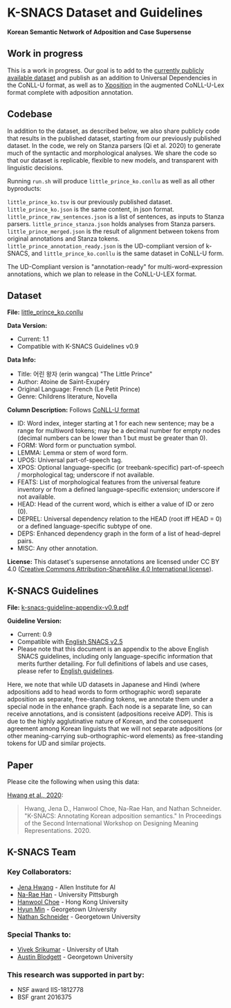 # K-SNACS Dataset and Guidelines
**Korean Semantic Network of Adposition and Case Supersense**

## Work in progress
This is a work in progress. Our goal is to add to the
[currently publicly available dataset](https://github.com/jenahwang/k-snacs)
and publish as an addition to Universal Dependencies in the CoNLL-U format, 
as well as to [Xposition](http://flat.nert.georgetown.edu/) in the augmented CoNLL-U-Lex
format complete with adposition annotation.

## Codebase
In addition to the dataset, as described below, we also share publicly code that results in the published dataset,
starting from our previously published dataset. 
In the code, we rely on Stanza parsers (Qi et al. 2020) to generate much of the syntactic and morphological analyses.
We share the code so that our dataset is replicable, flexible to new models, and transparent with linguistic decisions.

Running `run.sh` will produce `little_prince_ko.conllu` as well as all other byproducts:

`little_prince_ko.tsv` is our previously published dataset.
`little_prince_ko.json` is the same content, in json format.
`little_prince_raw_sentences.json` is a list of sentences, as inputs to Stanza parsers.
`little_prince_stanza.json` holds analyses from Stanza parsers.
`little_prince_merged.json` is the result of alignment between tokens from original annotations and Stanza tokens.
`little_prince_annotation_ready.json` is the UD-compliant version of k-SNACS, and
`little_prince_ko.conllu` is the same dataset in CoNLL-U form.

The UD-Compliant version is "annotation-ready" for multi-word-expression annotations, which we plan to release in
the CoNLL-U-LEX format.



## Dataset
**File:** [little_prince_ko.conllu](./little_prince_ko.conllu)

**Data Version:**  
* Current: 1.1
* Compatible with K-SNACS Guidelines v0.9

**Data Info:** 
* Title: 어린 왕자 (erin wangca) "The Little Prince"
* Author: Atoine de Saint-Exupéry 
* Original Language: French (Le Petit Prince)
* Genre: Childrens literature, Novella

**Column Description:**
Follows [CoNLL-U format](https://universaldependencies.org/format.html)
* ID: Word index, integer starting at 1 for each new sentence; may be a range for multiword tokens; may be a decimal number for empty nodes (decimal numbers can be lower than 1 but must be greater than 0).
* FORM: Word form or punctuation symbol.
* LEMMA: Lemma or stem of word form.
* UPOS: Universal part-of-speech tag.
* XPOS: Optional language-specific (or treebank-specific) part-of-speech / morphological tag; underscore if not available.
* FEATS: List of morphological features from the universal feature inventory or from a defined language-specific extension; underscore if not available.
* HEAD: Head of the current word, which is either a value of ID or zero (0).
* DEPREL: Universal dependency relation to the HEAD (root iff HEAD = 0) or a defined language-specific subtype of one.
* DEPS: Enhanced dependency graph in the form of a list of head-deprel pairs.
* MISC: Any other annotation.

**License:**
This dataset's supersense annotations are licensed under CC BY 4.0 ([Creative Commons Attribution-ShareAlike 4.0 International license](https://creativecommons.org/licenses/by/4.0/legalcode)).

## K-SNACS Guidelines

**File:** [k-snacs-guideline-appendix-v0.9.pdf](k-snacs-guideline-appendix-v0.9.pdf)

**Guideline Version:**
* Current: 0.9
* Compatible with [English SNACS v2.5](https://arxiv.org/abs/1704.02134)
* Please note that this document is an appendix to the above English SNACS guidelines, including only language-specific information that merits further detailing. For full definitions of labels and use cases, please refer to [English guidelines](https://arxiv.org/abs/1704.02134).

Here, we note that while UD datasets in Japanese and Hindi (where adpositions add to head words to form orthographic word)
separate adposition as separate, free-standing tokens, we annotate them under a special node in the enhance graph.
Each node is a separate line, so can receive annotations, and is consistent (adpositions receive ADP). This is due to
the highly agglutinative nature of Korean, and the consequent agreement among Korean linguists that we will not separate
adpositions (or other meaning-carrying sub-orthographic-word elements) as free-standing tokens for UD and similar projects.

## Paper
Please cite the following when using this data:

[Hwang et al., 2020](https://www.aclweb.org/anthology/2020.dmr-1.6/):
> Hwang, Jena D., Hanwool Choe, Na-Rae Han, and Nathan Schneider. "K-SNACS: Annotating Korean adposition semantics." In Proceedings of the Second International Workshop on Designing Meaning Representations. 2020. 



## K-SNACS Team

### Key Collaborators:

* [Jena Hwang](https://jdch00.github.io/) - Allen Institute for AI
* [Na-Rae Han](http://www.pitt.edu/~naraehan/) - University Pittsburgh 
* [Hanwool Choe](https://english.hku.hk/people/Faculty/258/Dr_Hanwool_Choe) - Hong Kong University
* [Hyun Min](https://aatlantise.science/georgetown/) - Georgetown University
* [Nathan Schneider](http://people.cs.georgetown.edu/nschneid/) - Georgetown University

### Special Thanks to:

* [Vivek Srikumar](https://svivek.com/) - University of Utah
* [Austin Blodgett](https://www.austinblodgett.org/) - Georgetown University


### This research was supported in part by:

* NSF award IIS-1812778
* BSF grant 2016375